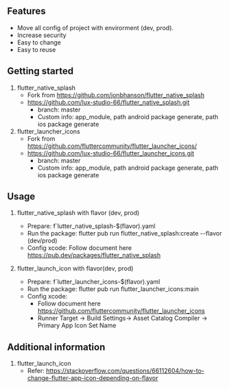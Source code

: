 <!--
This README describes the package. If you publish this package to pub.dev,
this README's contents appear on the landing page for your package.

For information about how to write a good package README, see the guide for
[writing package pages](https://dart.dev/guides/libraries/writing-package-pages).

For general information about developing packages, see the Dart guide for
[creating packages](https://dart.dev/guides/libraries/create-library-packages)
and the Flutter guide for
[developing packages and plugins](https://flutter.dev/developing-packages).
-->

## Features

- Move all config of project with envirorment (dev, prod).
- Increase security
- Easy to change
- Easy to reuse

## Getting started

1. flutter_native_splash
   - Fork from https://github.com/jonbhanson/flutter_native_splash
   - https://github.com/lux-studio-66/flutter_native_splash.git
     - branch: master
     - Custom info: app_module, path android package generate, path ios package generate
2. flutter_launcher_icons
   - Fork from https://github.com/fluttercommunity/flutter_launcher_icons/
   - https://github.com/lux-studio-66/flutter_launcher_icons.git
     - branch: master
     - Custom info: app_module, path android package generate, path ios package generate

## Usage

1. flutter_native_splash with flavor (dev, prod)

   - Prepare: f`lutter_native_splash-$(flavor).yaml
   - Run the package: flutter pub run flutter_native_splash:create --flavor (dev/prod)
   - Config xcode: Follow document here https://pub.dev/packages/flutter_native_splash

2. flutter_launch_icon with flavor(dev, prod)
   - Prepare: f`lutter_launcher_icons-$(flavor).yaml
   - Run the package: flutter pub run flutter_launcher_icons:main
   - Config xcode:
     - Follow document here https://github.com/fluttercommunity/flutter_launcher_icons
     - Runner Target -> Build Settings-> Asset Catalog Compiler -> Primary App Icon Set Name

## Additional information

1. flutter_launch_icon
   - Refer: https://stackoverflow.com/questions/66112604/how-to-change-flutter-app-icon-depending-on-flavor
